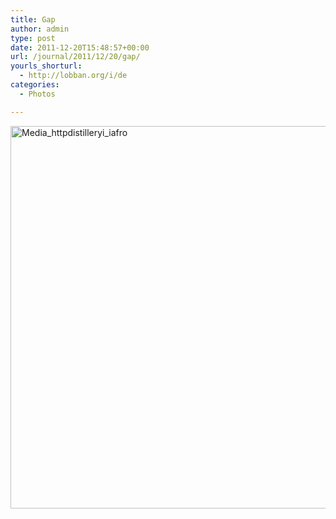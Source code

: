 ```yaml
---
title: Gap
author: admin
type: post
date: 2011-12-20T15:48:57+00:00
url: /journal/2011/12/20/gap/
yourls_shorturl:
  - http://lobban.org/i/de
categories:
  - Photos

---
```

<div class='posterous_autopost'>
  <a href="http://instagr.am/p/aTTdb/"></p> 
  
  <div class='p_embed p_image_embed'>
    <a href="http://getfile8.posterous.com/getfile/files.posterous.com/nonimage/GGnfCgJDorjggoJuCroyevbvkumIewIBkGhztGGtwaonCnphaAersAjaJhde/media_httpdistilleryi_IAfro.jpg.scaled1000.jpg"><img alt="Media_httpdistilleryi_iafro" height="612" src="http://getfile8.posterous.com/getfile/files.posterous.com/nonimage/GGnfCgJDorjggoJuCroyevbvkumIewIBkGhztGGtwaonCnphaAersAjaJhde/media_httpdistilleryi_IAfro.jpg.scaled1000.jpg" width="612" /></a>
  </div>
  
  <p>
    </a></div>